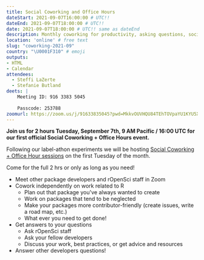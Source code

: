 ```yaml
---
title: Social Coworking and Office Hours
dateStart: 2021-09-07T16:00:00 # UTC!!
dateEnd: 2021-09-07T18:00:00 # UTC!!
date: 2021-09-07T18:00:00 # UTC!! same as dateEnd
description: Monthly coworking for productivity, asking questions, socializing
location: 'online' # free text
slug: "coworking-2021-09"
country: "\U0001F310" # emoji
outputs: 
- HTML
- Calendar 
attendees:
  - Steffi LaZerte
  - Stefanie Butland
deets: |
    Meeting ID: 916 3383 5045
    
    Passcode: 253788
zoomurl: https://zoom.us/j/91633835045?pwd=MkkvOUVHQU84TEhTOVpaYU1KYU5Xdz09    
---
```


**Join us for 2 hours Tuesday, September 7th, 9 AM Pacific / 16:00 UTC for our first official Social Coworking + Office Hours event.**

Following our label-athon experiments we will be hosting [Social Coworking + Office Hour sessions](/blog/2021/08/17/coworking-sessions/) on the first Tuesday of the month. 

Come for the full 2 hrs or only as long as you need!

- Meet other package developers and rOpenSci staff in Zoom
- Cowork independently on work related to R
  - Plan out that package you've always wanted to create
  - Work on packages that tend to be neglected
  - Make your packages more contributor-friendly (create issues, write a road map, etc.)
  - What ever you need to get done!
- Get answers to your questions
  - Ask rOpenSci staff
  - Ask your fellow developers
  - Discuss your work, best practices, or get advice and resources
- Answer other developers questions!
